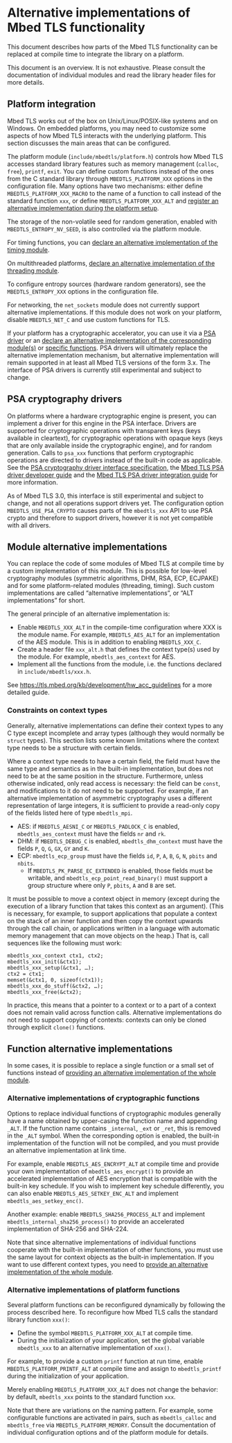 Alternative implementations of Mbed TLS functionality
=====================================================

This document describes how parts of the Mbed TLS functionality can be replaced at compile time to integrate the library on a platform.

This document is an overview. It is not exhaustive. Please consult the documentation of individual modules and read the library header files for more details.

## Platform integration

Mbed TLS works out of the box on Unix/Linux/POSIX-like systems and on Windows. On embedded platforms, you may need to customize some aspects of how Mbed TLS interacts with the underlying platform. This section discusses the main areas that can be configured.

The platform module (`include/mbedtls/platform.h`) controls how Mbed TLS accesses standard library features such as memory management (`calloc`, `free`), `printf`, `exit`. You can define custom functions instead of the ones from the C standard library through `MBEDTLS_PLATFORM_XXX` options in the configuration file. Many options have two mechanisms: either define `MBEDTLS_PLATFORM_XXX_MACRO` to the name of a function to call instead of the standard function `xxx`, or define `MBEDTLS_PLATFORM_XXX_ALT` and [register an alternative implementation during the platform setup](#alternative-implementations-of-platform-functions).

The storage of the non-volatile seed for random generation, enabled with `MBEDTLS_ENTROPY_NV_SEED`, is also controlled via the platform module.

For timing functions, you can [declare an alternative implementation of the timing module](#module-alternative-implementations).

On multithreaded platforms, [declare an alternative implementation of the threading module](#module-alternative-implementations).

To configure entropy sources (hardware random generators), see the `MBEDTLS_ENTROPY_XXX` options in the configuration file.

For networking, the `net_sockets` module does not currently support alternative implementations. If this module does not work on your platform, disable `MBEDTLS_NET_C` and use custom functions for TLS.

If your platform has a cryptographic accelerator, you can use it via a [PSA driver](#psa-cryptography-drivers) or an [declare an alternative implementation of the corresponding module(s)](#module-alternative-implementations) or [specific functions](#function-alternative-implementations). PSA drivers will ultimately replace the alternative implementation mechanism, but alternative implementation will remain supported in at least all Mbed TLS versions of the form 3.x. The interface of PSA drivers is currently still experimental and subject to change.

## PSA cryptography drivers

On platforms where a hardware cryptographic engine is present, you can implement a driver for this engine in the PSA interface. Drivers are supported for cryptographic operations with transparent keys (keys available in cleartext), for cryptographic operations with opaque keys (keys that are only available inside the cryptographic engine), and for random generation. Calls to `psa_xxx` functions that perform cryptographic operations are directed to drivers instead of the built-in code as applicable. See the [PSA cryptography driver interface specification](docs/proposed/psa-driver-interface.md), the [Mbed TLS PSA driver developer guide](docs/proposed/psa-driver-developer-guide.md) and the [Mbed TLS PSA driver integration guide](docs/proposed/psa-driver-integration-guide.md) for more information.

As of Mbed TLS 3.0, this interface is still experimental and subject to change, and not all operations support drivers yet. The configuration option `MBEDTLS_USE_PSA_CRYPTO` causes parts of the `mbedtls_xxx` API to use PSA crypto and therefore to support drivers, however it is not yet compatible with all drivers.

## Module alternative implementations

You can replace the code of some modules of Mbed TLS at compile time by a custom implementation of this module. This is possible for low-level cryptography modules (symmetric algorithms, DHM, RSA, ECP, ECJPAKE) and for some platform-related modules (threading, timing). Such custom implementations are called “alternative implementations”, or “ALT implementations” for short.

The general principle of an alternative implementation is:
* Enable `MBEDTLS_XXX_ALT` in the compile-time configuration where XXX is the module name. For example, `MBEDTLS_AES_ALT` for an implementation of the AES module. This is in addition to enabling `MBEDTLS_XXX_C`.
* Create a header file `xxx_alt.h` that defines the context type(s) used by the module. For example, `mbedtls_aes_context` for AES.
* Implement all the functions from the module, i.e. the functions declared in `include/mbedtls/xxx.h`.

See https://tls.mbed.org/kb/development/hw_acc_guidelines for a more detailed guide.

### Constraints on context types

Generally, alternative implementations can define their context types to any C type except incomplete and array types (although they would normally be `struct` types). This section lists some known limitations where the context type needs to be a structure with certain fields.

Where a context type needs to have a certain field, the field must have the same type and semantics as in the built-in implementation, but does not need to be at the same position in the structure. Furthermore, unless otherwise indicated, only read access is necessary: the field can be `const`, and modifications to it do not need to be supported. For example, if an alternative implementation of asymmetric cryptography uses a different representation of large integers, it is sufficient to provide a read-only copy of the fields listed here of type `mbedtls_mpi`.

* AES: if `MBEDTLS_AESNI_C` or `MBEDTLS_PADLOCK_C` is enabled, `mbedtls_aes_context` must have the fields `nr` and `rk`.
* DHM: if `MBEDTLS_DEBUG_C` is enabled, `mbedtls_dhm_context` must have the fields `P`, `Q`, `G`, `GX`, `GY` and `K`.
* ECP: `mbedtls_ecp_group` must have the fields `id`, `P`, `A`, `B`, `G`, `N`, `pbits` and `nbits`.
    * If `MBEDTLS_PK_PARSE_EC_EXTENDED` is enabled, those fields must be writable, and `mbedtls_ecp_point_read_binary()` must support a group structure where only `P`, `pbits`, `A` and `B` are set.

It must be possible to move a context object in memory (except during the execution of a library function that takes this context as an argument). (This is necessary, for example, to support applications that populate a context on the stack of an inner function and then copy the context upwards through the call chain, or applications written in a language with automatic memory management that can move objects on the heap.) That is, call sequences like the following must work:
```
mbedtls_xxx_context ctx1, ctx2;
mbedtls_xxx_init(&ctx1);
mbedtls_xxx_setup(&ctx1, …);
ctx2 = ctx1;
memset(&ctx1, 0, sizeof(ctx1));
mbedtls_xxx_do_stuff(&ctx2, …);
mbedtls_xxx_free(&ctx2);
```
In practice, this means that a pointer to a context or to a part of a context does not remain valid across function calls. Alternative implementations do not need to support copying of contexts: contexts can only be cloned through explicit `clone()` functions.

## Function alternative implementations

In some cases, it is possible to replace a single function or a small set of functions instead of [providing an alternative implementation of the whole module](#module-alternative-implementations).

### Alternative implementations of cryptographic functions

Options to replace individual functions of cryptographic modules generally have a name obtained by upper-casing the function name and appending `_ALT`. If the function name contains `_internal`, `_ext` or `_ret`, this is removed in the `_ALT` symbol. When the corresponding option is enabled, the built-in implementation of the function will not be compiled, and you must provide an alternative implementation at link time.

For example, enable `MBEDTLS_AES_ENCRYPT_ALT` at compile time and provide your own implementation of `mbedtls_aes_encrypt()` to provide an accelerated implementation of AES encryption that is compatible with the built-in key schedule. If you wish to implement key schedule differently, you can also enable `MBEDTLS_AES_SETKEY_ENC_ALT` and implement `mbedtls_aes_setkey_enc()`.

Another example: enable `MBEDTLS_SHA256_PROCESS_ALT` and implement `mbedtls_internal_sha256_process()` to provide an accelerated implementation of SHA-256 and SHA-224.

Note that since alternative implementations of individual functions cooperate with the built-in implementation of other functions, you must use the same layout for context objects as the built-in implementation. If you want to use different context types, you need to [provide an alternative implementation of the whole module](#module-alternative-implementations).

### Alternative implementations of platform functions

Several platform functions can be reconfigured dynamically by following the process described here. To reconfigure how Mbed TLS calls the standard library function `xxx()`:

* Define the symbol `MBEDTLS_PLATFORM_XXX_ALT` at compile time.
* During the initialization of your application, set the global variable `mbedtls_xxx` to an alternative implementation of `xxx()`.

For example, to provide a custom `printf` function at run time, enable `MBEDTLS_PLATFORM_PRINTF_ALT` at compile time and assign to `mbedtls_printf` during the initialization of your application.

Merely enabling `MBEDTLS_PLATFORM_XXX_ALT` does not change the behavior: by default, `mbedtls_xxx` points to the standard function `xxx`.

Note that there are variations on the naming pattern. For example, some configurable functions are activated in pairs, such as `mbedtls_calloc` and `mbedtls_free` via `MBEDTLS_PLATFORM_MEMORY`. Consult the documentation of individual configuration options and of the platform module for details.
